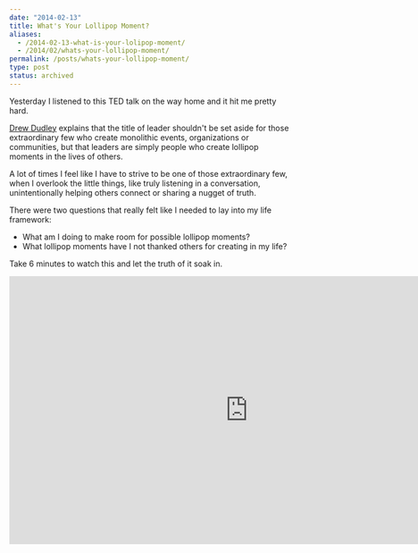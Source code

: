 ```yaml
---
date: "2014-02-13"
title: What's Your Lollipop Moment?
aliases:
  - /2014-02-13-what-is-your-lolipop-moment/
  - /2014/02/whats-your-lollipop-moment/
permalink: /posts/whats-your-lollipop-moment/
type: post
status: archived
---
```




Yesterday I listened to this TED talk on the way home and it hit me pretty hard.

[Drew Dudley](https://twitter.com/nuancedrew) explains that the title of leader shouldn't be set aside for those extraordinary few who create monolithic events, organizations or communities, but that leaders are simply people who create lollipop moments in the lives of others.

A lot of times I feel like I have to strive to be one of those extraordinary few, when I overlook the little things, like truly listening in a conversation, unintentionally helping others connect or sharing a nugget of truth.

There were two questions that really felt like I needed to lay into my life framework:

<ul>
<li>What am I doing to make room for possible lollipop moments?</li>
<li>What lollipop moments have I not thanked others for creating in my life?</li>
</ul>

Take 6 minutes to watch this and let the truth of it soak in.

<iframe src="https://embed.ted.com/talks/drew_dudley_everyday_leadership.html" width="853" height="480" frameborder="0" scrolling="no" webkitAllowFullScreen mozallowfullscreen allowFullScreen></iframe>


